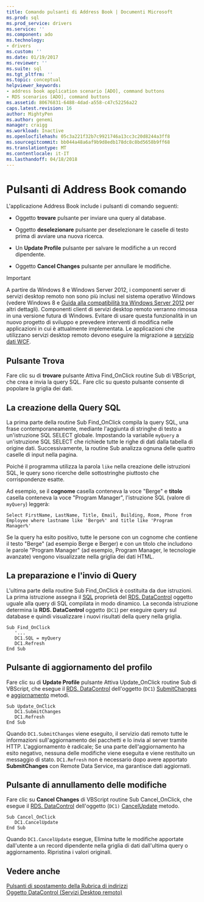 ```yaml
---
title: Comando pulsanti di Address Book | Documenti Microsoft
ms.prod: sql
ms.prod_service: drivers
ms.service: ''
ms.component: ado
ms.technology:
- drivers
ms.custom: ''
ms.date: 01/19/2017
ms.reviewer: ''
ms.suite: sql
ms.tgt_pltfrm: ''
ms.topic: conceptual
helpviewer_keywords:
- address book application scenario [ADO], command buttons
- RDS scenarios [ADO], command buttons
ms.assetid: 80676831-6488-4dad-a558-c47c52256a22
caps.latest.revision: 16
author: MightyPen
ms.author: genemi
manager: craigg
ms.workload: Inactive
ms.openlocfilehash: 05c3a221f32b7c9921746a13cc3c20d8244a3ff8
ms.sourcegitcommit: bb044a48a6af9b9d8edb178dc8c8bd5658b9ff68
ms.translationtype: MT
ms.contentlocale: it-IT
ms.lasthandoff: 04/18/2018
---
```

# <a name="address-book-command-buttons"></a>Pulsanti di Address Book comando
L'applicazione Address Book include i pulsanti di comando seguenti:  
  
-   Oggetto **trovare** pulsante per inviare una query al database.  
  
-   Oggetto **deselezionare** pulsante per deselezionare le caselle di testo prima di avviare una nuova ricerca.  
  
-   Un **Update Profile** pulsante per salvare le modifiche a un record dipendente.  
  
-   Oggetto **Cancel Changes** pulsante per annullare le modifiche.  
  
> [!IMPORTANT]
>  A partire da Windows 8 e Windows Server 2012, i componenti server di servizi desktop remoto non sono più inclusi nel sistema operativo Windows (vedere Windows 8 e [Guida alla compatibilità tra Windows Server 2012](https://www.microsoft.com/en-us/download/details.aspx?id=27416) per altri dettagli). Componenti client di servizi desktop remoto verranno rimossa in una versione futura di Windows. Evitare di usare questa funzionalità in un nuovo progetto di sviluppo e prevedere interventi di modifica nelle applicazioni in cui è attualmente implementata. Le applicazioni che utilizzano servizi desktop remoto devono eseguire la migrazione a [servizio dati WCF](http://go.microsoft.com/fwlink/?LinkId=199565).  
  
## <a name="find-button"></a>Pulsante Trova  
 Fare clic su di **trovare** pulsante Attiva Find_OnClick routine Sub di VBScript, che crea e invia la query SQL. Fare clic su questo pulsante consente di popolare la griglia dei dati.  
  
## <a name="building-the-sql-query"></a>La creazione della Query SQL  
 La prima parte della routine Sub Find_OnClick compila la query SQL, una frase contemporaneamente, mediante l'aggiunta di stringhe di testo a un'istruzione SQL SELECT globale. Impostando la variabile `myQuery` a un'istruzione SQL SELECT che richiede tutte le righe di dati dalla tabella di origine dati. Successivamente, la routine Sub analizza ognuna delle quattro caselle di input nella pagina.  
  
 Poiché il programma utilizza la parola `like` nella creazione delle istruzioni SQL, le query sono ricerche delle sottostringhe piuttosto che corrispondenze esatte.  
  
 Ad esempio, se il **cognome** casella conteneva la voce "Berge" e **titolo** casella conteneva la voce "Program Manager", l'istruzione SQL (valore di `myQuery`) leggerà:  
  
```  
Select FirstName, LastName, Title, Email, Building, Room, Phone from Employee where lastname like 'Berge%' and title like 'Program Manager%'  
```  
  
 Se la query ha esito positivo, tutte le persone con un cognome che contiene il testo "Berge" (ad esempio Berge e Berger) e con un titolo che includono le parole "Program Manager" (ad esempio, Program Manager, le tecnologie avanzate) vengono visualizzate nella griglia dei dati HTML.  
  
## <a name="preparing-and-sending-the-query"></a>La preparazione e l'invio di Query  
 L'ultima parte della routine Sub Find_OnClick è costituita da due istruzioni. La prima istruzione assegna il [SQL](../../../ado/reference/rds-api/sql-property.md) proprietà del [RDS. DataControl](../../../ado/reference/rds-api/datacontrol-object-rds.md) oggetto uguale alla query di SQL compilata in modo dinamico. La seconda istruzione determina la **RDS. DataControl** oggetto (`DC1`) per eseguire query sul database e quindi visualizzare i nuovi risultati della query nella griglia.  
  
```  
Sub Find_OnClick  
   '...  
   DC1.SQL = myQuery  
   DC1.Refresh  
End Sub  
```  
  
## <a name="update-profile-button"></a>Pulsante di aggiornamento del profilo  
 Fare clic su di **Update Profile** pulsante Attiva Update_OnClick routine Sub di VBScript, che esegue il [RDS. DataControl](../../../ado/reference/rds-api/datacontrol-object-rds.md) dell'oggetto (`DC1`) [SubmitChanges](../../../ado/reference/rds-api/submitchanges-method-rds.md) e [aggiornamento](../../../ado/reference/rds-api/refresh-method-rds.md) metodi.  
  
```  
Sub Update_OnClick  
   DC1.SubmitChanges  
   DC1.Refresh  
End Sub  
```  
  
 Quando `DC1.SubmitChanges` viene eseguito, il servizio dati remoto tutte le informazioni sull'aggiornamento dei pacchetti e lo invia al server tramite HTTP. L'aggiornamento è radicale; Se una parte dell'aggiornamento ha esito negativo, nessuna delle modifiche viene eseguita e viene restituito un messaggio di stato. `DC1.Refresh` non è necessario dopo avere apportato **SubmitChanges** con Remote Data Service, ma garantisce dati aggiornati.  
  
## <a name="cancel-changes-button"></a>Pulsante di annullamento delle modifiche  
 Fare clic su **Cancel Changes** di VBScript routine Sub Cancel_OnClick, che esegue il [RDS. DataControl](../../../ado/reference/rds-api/datacontrol-object-rds.md) dell'oggetto (`DC1)` [CancelUpdate](../../../ado/reference/rds-api/cancelupdate-method-rds.md) metodo.  
  
```  
Sub Cancel_OnClick  
   DC1.CancelUpdate  
End Sub  
```  
  
 Quando `DC1.CancelUpdate` esegue, Elimina tutte le modifiche apportate dall'utente a un record dipendente nella griglia di dati dall'ultima query o aggiornamento. Ripristina i valori originali.  
  
## <a name="see-also"></a>Vedere anche  
 [Pulsanti di spostamento della Rubrica di indirizzi](../../../ado/guide/remote-data-service/address-book-navigation-buttons.md)   
 [Oggetto DataControl (Servizi Desktop remoto)](../../../ado/reference/rds-api/datacontrol-object-rds.md)


